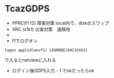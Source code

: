 # TcazGDPS
- PPRC(f1 f2) 障害対策 local内で、diskのスワップ
- XRC (s1k1) 災害対策　遠隔地
-
- f1でログオン
 ```
logon applid(anvf1) LOGMODE(D4C32XX3)
 ```
 で入るとnetviewに入れる
 - ログイン後GDPS入力
		 - 1 でokだったらok
